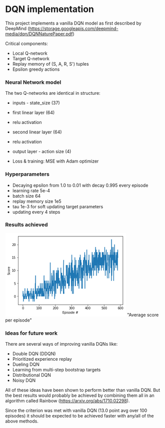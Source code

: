 # DQN implementation

This project implements a vanilla DQN model as first described by DeepMind (https://storage.googleapis.com/deepmind-media/dqn/DQNNaturePaper.pdf)

Critical components:
 * Local Q-network
 * Target Q-network
 * Replay memory of (S, A, R, S') tuples
 * Epsilon greedy actions

### Neural Network model

The two Q-networks are identical in structure:
 * inputs - state_size (37)
 * first linear layer (64)
 * relu activation
 * second linear layer (64)
 * relu activation
 * output layer - action size (4)

 * Loss & training: MSE with Adam optimizer

### Hyperparameters
 * Decaying epsilon from 1.0 to 0.01 with decay 0.995 every episode
 * learning rate 5e-4
 * batch size 64
 * replay memory size 1e5
 * tau 1e-3 for soft updating target parameters
 * updating every 4 steps

### Results achieved

![image1](./average_score_per_episode.png) "Average score per episode"

### Ideas for future work

There are several ways of improving vanilla DQNs like:
 * Double DQN (DDQN)
 * Prioritized experience replay
 * Dueling DQN
 * Learning from multi-step bootstrap targets
 * Distributional DQN
 * Noisy DQN

All of these ideas have been shown to perform better than vanilla DQN. But the best results would probably be achieved by combining them all in an algorithm called Rainbow (https://arxiv.org/abs/1710.02298).

Since the criterion was met with vanilla DQN (13.0 point avg over 100 episodes) it should be expected to be achieved faster with any/all of the above methods.